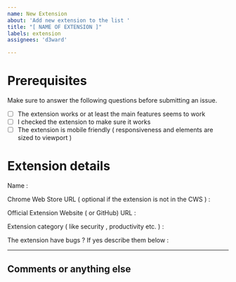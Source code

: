 ```yaml
---
name: New Extension
about: 'Add new extension to the list '
title: "[ NAME OF EXTENSION ]"
labels: extension
assignees: 'd3ward'

---
```


# Prerequisites

Make sure to answer the following questions before submitting an issue. 

- [ ] The extension works or at least the main features seems to work 
- [ ] I checked the extension to make sure it works
- [ ] The extension is mobile friendly ( responsiveness and elements are sized to viewport )

# Extension details

Name : 

Chrome Web Store URL ( optional if the extension is not in the CWS ) :

Official Extension Website ( or GitHub) URL :

Extension category ( like security , productivity etc. ) : 

The extension have bugs ? If yes describe them below :

--------------------
## Comments or anything else
